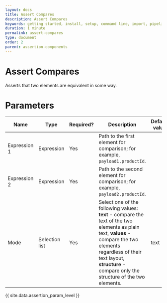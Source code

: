 ```yaml
---
layout: docs
title: Assert Compares
description: Assert Compares
keywords: getting started, install, setup, command line, import, pipeline, update, samples, help
duration: 1 minute
permalink: assert-compares
type: document
order: 2
parent: assertion-components
---
```


# Assert Compares

Asserts that two elements are equivalent in some way.

# Parameters

| Name  | Type | Required? | Description | Default value |
| ------------- | ------------- | ------------- | ------------- | ------------- |
| Expression 1 | Expression | Yes | Path to the first element for comparison; for example, `payload1.productId`. |  |
| Expression 2 | Expression | Yes | Path to the second element for comparison; for example, `payload2.productId`. |  |
| Mode | Selection list | Yes | Select one of the following values: **text** - compare the text of the two elements as plain text, **values** - compare the two elements regardless of their text layout, **structure** - compare only the structure of the two elements. | text |
{{ site.data.assertion_param_level }}
  
<!--
   {% include assertion_param_level.md %}
  
  {% include assertion_param_stop_test_if_fails.md %}
  
  {% include assertion_param_comment.md %} 

-->
